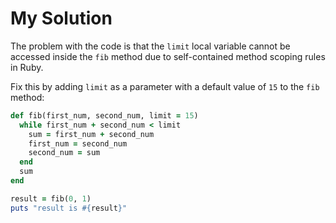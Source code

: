 # My Solution

The problem with the code is that the `limit` local variable cannot be accessed inside the `fib` method due to self-contained method scoping rules in Ruby.

Fix this by adding `limit` as a parameter with a default value of `15` to the `fib` method:

```ruby
def fib(first_num, second_num, limit = 15)
  while first_num + second_num < limit
    sum = first_num + second_num
    first_num = second_num
    second_num = sum
  end
  sum
end

result = fib(0, 1)
puts "result is #{result}"
```
